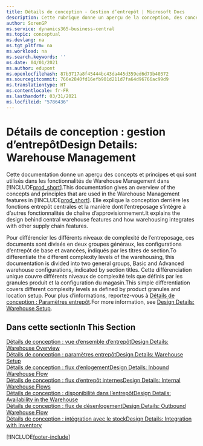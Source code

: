 ```yaml
---
title: Détails de conception - Gestion d’entrepôt | Microsoft Docs
description: Cette rubrique donne un aperçu de la conception, des concepts et des principes associés aux fonctionnalités de gestion d’entrepôt dans Business Central.
author: SorenGP
ms.service: dynamics365-business-central
ms.topic: conceptual
ms.devlang: na
ms.tgt_pltfrm: na
ms.workload: na
ms.search.keywords: ''
ms.date: 04/01/2021
ms.author: edupont
ms.openlocfilehash: 87b3717a8f45444bc43da445d359ed6d79b40372
ms.sourcegitcommit: 766e2840fd16efb901d211d7fa64d96766ac99d9
ms.translationtype: HT
ms.contentlocale: fr-FR
ms.lasthandoff: 03/31/2021
ms.locfileid: "5786436"
---
```

# <a name="design-details-warehouse-management"></a><span data-ttu-id="bfaf2-103">Détails de conception : gestion d’entrepôt</span><span class="sxs-lookup"><span data-stu-id="bfaf2-103">Design Details: Warehouse Management</span></span>
<span data-ttu-id="bfaf2-104">Cette documentation donne un aperçu des concepts et principes et qui sont utilisés dans les fonctionnalités de Warehouse Management dans [!INCLUDE[prod_short](includes/prod_short.md)].</span><span class="sxs-lookup"><span data-stu-id="bfaf2-104">This documentation gives an overview of the concepts and principles that are used in the Warehouse Management features in [!INCLUDE[prod_short](includes/prod_short.md)].</span></span> <span data-ttu-id="bfaf2-105">Elle explique la conception derrière les fonctions entrepôt centrales et la manière dont l’entreposage s’intègre à d’autres fonctionnalités de chaîne d’approvisionnement.</span><span class="sxs-lookup"><span data-stu-id="bfaf2-105">It explains the design behind central warehouse features and how warehousing integrates with other supply chain features.</span></span>  

<span data-ttu-id="bfaf2-106">Pour différencier les différents niveaux de complexité de l’entreposage, ces documents sont divisés en deux groupes généraux, les configurations d’entrepôt de base et avancées, indiqués par les titres de section.</span><span class="sxs-lookup"><span data-stu-id="bfaf2-106">To differentiate the different complexity levels of the warehousing, this documentation is divided into two general groups, Basic and Advanced warehouse configurations, indicated by section titles.</span></span> <span data-ttu-id="bfaf2-107">Cette différenciation unique couvre différents niveaux de complexité tels que définis par les granules produit et la configuration du magasin.</span><span class="sxs-lookup"><span data-stu-id="bfaf2-107">This simple differentiation covers different complexity levels as defined by product granules and location setup.</span></span> <span data-ttu-id="bfaf2-108">Pour plus d’informations, reportez\-vous à [Détails de conception : Paramètres entrepôt](design-details-warehouse-setup.md).</span><span class="sxs-lookup"><span data-stu-id="bfaf2-108">For more information, see [Design Details: Warehouse Setup](design-details-warehouse-setup.md).</span></span>  

## <a name="in-this-section"></a><span data-ttu-id="bfaf2-109">Dans cette section</span><span class="sxs-lookup"><span data-stu-id="bfaf2-109">In This Section</span></span>  
[<span data-ttu-id="bfaf2-110">Détails de conception : vue d’ensemble d’entrepôt</span><span class="sxs-lookup"><span data-stu-id="bfaf2-110">Design Details: Warehouse Overview</span></span>](design-details-warehouse-overview.md)  
[<span data-ttu-id="bfaf2-111">Détails de conception : paramètres entrepôt</span><span class="sxs-lookup"><span data-stu-id="bfaf2-111">Design Details: Warehouse Setup</span></span>](design-details-warehouse-setup.md)  
[<span data-ttu-id="bfaf2-112">Détails de conception : flux d’enlogement</span><span class="sxs-lookup"><span data-stu-id="bfaf2-112">Design Details: Inbound Warehouse Flow</span></span>](design-details-inbound-warehouse-flow.md)  
[<span data-ttu-id="bfaf2-113">Détails de conception : flux d’entrepôt internes</span><span class="sxs-lookup"><span data-stu-id="bfaf2-113">Design Details: Internal Warehouse Flows</span></span>](design-details-internal-warehouse-flows.md)  
[<span data-ttu-id="bfaf2-114">Détails de conception : disponibilité dans l’entrepôt</span><span class="sxs-lookup"><span data-stu-id="bfaf2-114">Design Details: Availability in the Warehouse</span></span>](design-details-availability-in-the-warehouse.md)  
[<span data-ttu-id="bfaf2-115">Détails de conception : flux de désenlogement</span><span class="sxs-lookup"><span data-stu-id="bfaf2-115">Design Details: Outbound Warehouse Flow</span></span>](design-details-outbound-warehouse-flow.md)  
[<span data-ttu-id="bfaf2-116">Détails de conception : intégration avec le stock</span><span class="sxs-lookup"><span data-stu-id="bfaf2-116">Design Details: Integration with Inventory</span></span>](design-details-integration-with-inventory.md)


[!INCLUDE[footer-include](includes/footer-banner.md)]